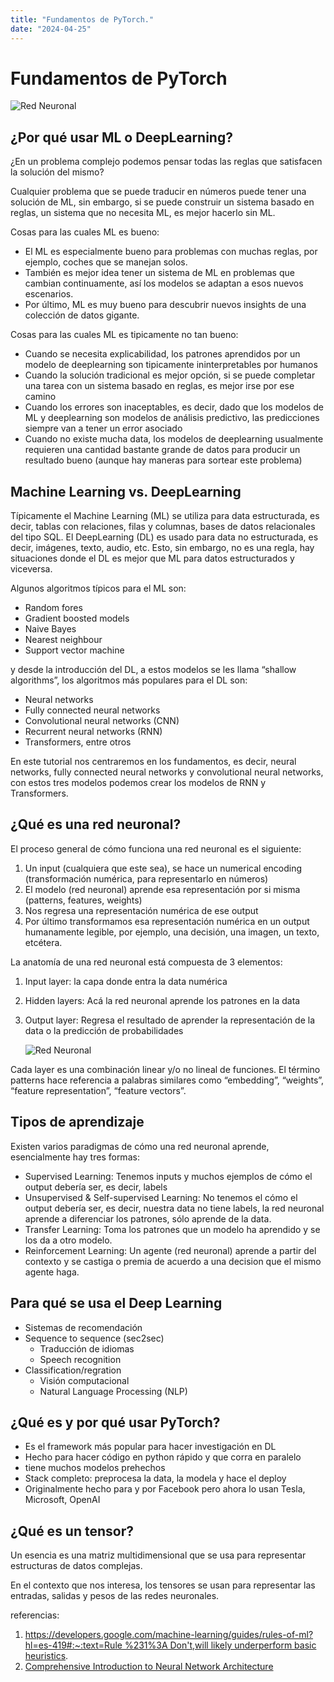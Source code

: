 ```yaml
---
title: "Fundamentos de PyTorch."
date: "2024-04-25"
---
```


# Fundamentos de PyTorch
![Red Neuronal](https://miro.medium.com/v2/resize:fit:1100/format:webp/1*l57B0pjXoO-1H1xZYV7QBA.png)
## ¿Por qué usar ML o DeepLearning?

¿En un problema complejo podemos pensar todas las reglas que satisfacen la solución del mismo?

Cualquier problema que se puede traducir en números puede tener una solución de ML, sin embargo, si se puede construir un sistema basado en reglas, un sistema que no necesita ML, es mejor hacerlo sin ML. 

Cosas para las cuales ML es bueno:

- El ML es especialmente bueno para problemas con muchas reglas, por ejemplo, coches que se manejan solos.
- También es mejor idea tener un sistema de ML en problemas que cambian continuamente, así los modelos se adaptan a esos nuevos escenarios.
- Por último, ML es muy bueno para descubrir nuevos insights de una colección de datos gigante.

Cosas para las cuales ML es tipicamente no tan bueno:

- Cuando se necesita explicabilidad, los patrones aprendidos por un modelo de deeplearning son tipicamente ininterpretables por humanos
- Cuando la solución tradicional es mejor opción, si se puede completar una tarea con un sistema basado en reglas, es mejor irse por ese camino
- Cuando los errores son inaceptables, es decir, dado que los modelos de ML y deeplearning son modelos de análisis predictivo, las predicciones siempre van a tener un error asociado
- Cuando no existe mucha data, los modelos de deeplearning usualmente requieren una cantidad bastante grande de datos para producir un resultado bueno (aunque hay maneras para sortear este problema)

## Machine Learning vs. DeepLearning

Típicamente el Machine Learning (ML) se utiliza para data estructurada, es decir, tablas con relaciones, filas y columnas, bases de datos relacionales del tipo SQL.
El DeepLearning (DL) es usado para data no estructurada, es decir, imágenes, texto, audio, etc.
Esto, sin embargo, no es una regla, hay situaciones donde el DL es mejor que ML para datos estructurados y viceversa.

Algunos algoritmos típicos para el ML son:

- Random fores
- Gradient boosted models
- Naive Bayes
- Nearest neighbour
- Support vector machine

y desde la introducción del DL, a estos modelos se les llama “shallow algorithms”, los algoritmos más populares para el DL son:

- Neural networks
- Fully connected neural networks
- Convolutional neural networks (CNN)
- Recurrent neural networks (RNN)
- Transformers, entre otros

En este tutorial nos centraremos en los fundamentos, es decir, neural networks, fully connected neural networks y convolutional neural networks, con estos tres modelos podemos crear los modelos de RNN y Transformers.

## ¿Qué es una red neuronal?

El proceso general de cómo funciona una red neuronal es el siguiente: 

1. Un input (cualquiera que este sea), se hace un numerical encoding (transformación numérica, para representarlo en números)
2. El modelo (red neuronal) aprende esa representación por si misma (patterns, features, weights)
3. Nos regresa una representación numérica de ese output
4. Por último transformamos esa representación numérica en un output humanamente legible, por ejemplo, una decisión, una imagen, un texto, etcétera. 

La anatomía de una red neuronal está compuesta de 3 elementos:

1. Input layer: la capa donde entra la data numérica
2. Hidden layers: Acá la red neuronal aprende los patrones en la data
3. Output layer: Regresa el resultado de aprender la representación de la data o la predicción de probabilidades
    
    ![Red Neuronal](/images/rn.png)
    

Cada layer es una combinación linear y/o no lineal de funciones. El término patterns hace referencia a palabras similares como “embedding”, “weights”, “feature representation”, “feature vectors”.

## Tipos de aprendizaje

Existen varios paradigmas de cómo una red neuronal aprende, esencialmente hay tres formas:

- Supervised Learning: Tenemos inputs y muchos ejemplos de cómo el output debería ser, es decir, labels
- Unsupervised & Self-supervised Learning: No tenemos el cómo el output debería ser, es decir, nuestra data no tiene labels, la red neuronal aprende a diferenciar los patrones, sólo aprende de la data.
- Transfer Learning: Toma los patrones que un modelo ha aprendido y se los da a otro modelo.
- Reinforcement Learning: Un agente (red neuronal) aprende a partir del contexto y se castiga o premia de acuerdo a una decision que el mismo agente haga.

## Para qué se usa el Deep Learning

- Sistemas de recomendación
- Sequence to sequence (sec2sec)
    - Traducción de idiomas
    - Speech recognition
- Classification/regration
    - Visión computacional
    - Natural Language Processing (NLP)

## ¿Qué es y por qué usar PyTorch?

- Es el framework más popular para hacer investigación en DL
- Hecho para hacer código en python rápido y que corra en paralelo
- tiene muchos modelos prehechos
- Stack completo: preprocesa la data, la modela y hace el deploy
- Originalmente hecho para y por Facebook pero ahora lo usan Tesla, Microsoft, OpenAI

## ¿Qué es un tensor?

Un esencia es una matriz multidimensional que se usa para representar estructuras de datos complejas.

En el contexto que nos interesa, los tensores se usan para representar las entradas, salidas y pesos de las redes neuronales.

referencias:
1. [https://developers.google.com/machine-learning/guides/rules-of-ml?hl=es-419#:~:text=Rule %231%3A Don't,will likely underperform basic heuristics](https://developers.google.com/machine-learning/guides/rules-of-ml?hl=es-419#:~:text=Rule%20%231%3A%20Don't,will%20likely%20underperform%20basic%20heuristics).
2. [Comprehensive Introduction to Neural Network Architecture](https://towardsdatascience.com/comprehensive-introduction-to-neural-network-architecture-c08c6d8e5d98)
